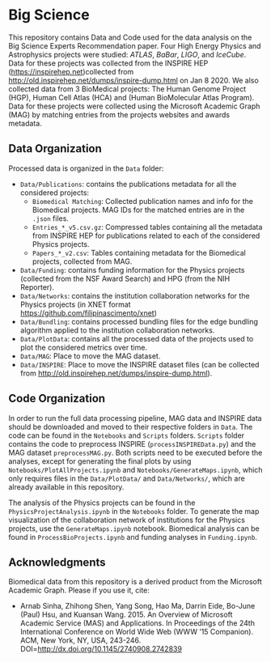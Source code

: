# Big Science
This repository contains Data and Code used for the data analysis on the Big Science Experts Recommendation paper. Four High Energy Physics and Astrophysics projects were studied: *ATLAS*, *BaBar*, *LIGO*, and *IceCube*. Data for these projects was collected from the INSPIRE HEP (https://inspirehep.net)collected from http://old.inspirehep.net/dumps/inspire-dump.html on Jan 8 2020. We also collected data from 3 BioMedical projects: The Human Genome Project (HGP), Human Cell Atlas (HCA) and (Human BioMolecular Atlas Program). Data for these projects were collected using the Microsoft Academic Graph (MAG) by matching entries from the projects websites and awards metadata.


## Data Organization
Processed data is organized in the `Data` folder:
- `Data/Publications`: contains the publications metadata for all the considered projects:
   - `Biomedical Matching`: Collected publication names and info for the Biomedical projects. MAG IDs for the matched entries are in the `.json` files.
   - `Entries_*_v5.csv.gz`: Compressed tables containing all the metadata from INSPIRE HEP for publications related to each of the considered Physics projects.
   - `Papers_*_v2.csv`: Tables containing metadata for the Biomedical projects, collected from MAG.   
- `Data/Funding`: contains funding information for the Physics projects (collected from the NSF Award Search) and HPG (from the NIH Reporter).
- `Data/Networks`: contains the institution collaboration networks for the Physics projects (in XNET format https://github.com/filipinascimento/xnet)
- `Data/Bundling`: contains processed bundling files for the edge bundling algorithm applied to the institution collaboration networks.
- `Data/PlotData`: contains all the processed data of the projects used to plot the considered metrics over time.
- `Data/MAG`: Place to move the MAG dataset.
- `Data/INSPIRE`: Place to move the INSPIRE dataset files (can be collected from http://old.inspirehep.net/dumps/inspire-dump.html).

## Code Organization
In order to run the full data processing pipeline, MAG data and INSPIRE data should be downloaded and moved to their respective folders in `Data`. The code can be found in the `Notebooks` and `Scripts` folders. `Scripts` folder contains the code to preprocess INSPIRE (`processINSPIREData.py`) and the MAG dataset `preprocessMAG.py`. Both scripts need to be executed before the analyses, except for generating the final plots by using `Notebooks/PlotAllProjects.ipynb` and `Notebooks/GenerateMaps.ipynb`, which only requires files in the `Data/PlotData/` and `Data/Networks/`, which are already available in this repository.

The analysis of the Physics projects can be found in the `PhysicsProjectAnalysis.ipynb` in the `Notebooks` folder. To generate the map visualization of the collaboration network of institutions for the Physics projects, use the `GenerateMaps.ipynb` notebook. Biomedical analysis can be found in `ProcessBioProjects.ipynb` and funding analyses in `Funding.ipynb`.


## Acknowledgments 
Biomedical data from this repository is a derived product from the Microsoft Academic Graph. Please if you use it, cite:

- Arnab Sinha, Zhihong Shen, Yang Song, Hao Ma, Darrin Eide, Bo-June (Paul) Hsu, and Kuansan Wang. 2015. An Overview of Microsoft Academic Service (MAS) and Applications. In Proceedings of the 24th International Conference on World Wide Web (WWW ’15 Companion). ACM, New York, NY, USA, 243-246. DOI=http://dx.doi.org/10.1145/2740908.2742839







  
